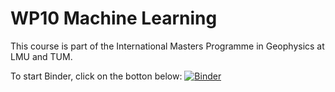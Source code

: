 # WP10 Machine Learning

This course is part of the International Masters Programme in Geophysics at LMU and TUM.

To start Binder, click on the botton below:
[![Binder](https://mybinder.org/badge_logo.svg)](https://mybinder.org/v2/gh/fabian-kutschera/Machine-Learning/main)
